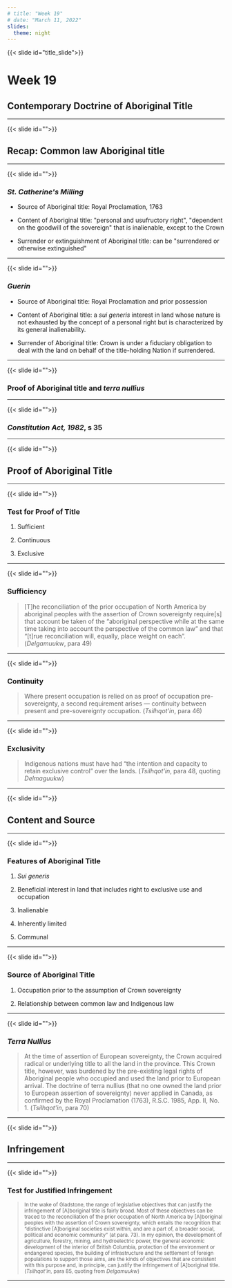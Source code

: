 ```yaml
---
# title: "Week 19"
# date: "March 11, 2022"
slides:
  theme: night
---
```




{{< slide id="title_slide">}}

# Week 19

## Contemporary Doctrine of Aboriginal Title


---





{{< slide id="">}}

## Recap: Common law Aboriginal title 



---





{{< slide id="">}}

### *St. Catherine's Milling*

- Source of Aboriginal title: Royal Proclamation, 1763

- Content of Aboriginal title: "personal and usufructory right", "dependent on the goodwill of the sovereign" that is inalienable, except to the Crown

- Surrender or extinguishment of Aboriginal title: can be "surrendered or otherwise extinguished"



---





{{< slide id="">}}

### *Guerin*

- Source of Aboriginal title: Royal Proclamation and prior possession

- Content of Aboriginal title: a *sui generis* interest in land whose nature is not exhausted by the concept of a personal right but is characterized by its general inalienability.

- Surrender of Aboriginal title: Crown is under a fiduciary obligation to deal with the land on behalf of the title-holding Nation if surrendered.



---





{{< slide id="">}}

### Proof of Aboriginal title and *terra nullius*



---





{{< slide id="">}}

### *Constitution Act, 1982*, s 35



---





{{< slide id="">}}

## Proof of Aboriginal Title



---





{{< slide id="">}}

### Test for Proof of Title

1. Sufficient

2. Continuous

3. Exclusive



---





{{< slide id="">}}

### Sufficiency

> [T]he reconciliation of the prior occupation of North America by aboriginal peoples with the assertion of Crown sovereignty require[s] that account be taken of the “aboriginal perspective while at the same time taking into account the perspective of the common law” and that “[t]rue reconciliation will, equally, place weight on each”. (*Delgamuukw*, para 49)



---





{{< slide id="">}}

### Continuity

> Where present occupation is relied on as proof of occupation pre-sovereignty, a second requirement arises — continuity between present and pre-sovereignty occupation. (*Tsilhqot'in*, para 46)



---





{{< slide id="">}}

### Exclusivity

> Indigenous nations must have had “the intention and capacity to retain exclusive control” over the lands. (*Tsilhqot'in*, para 48, quoting *Delmaguukw*)



---





{{< slide id="">}}

## Content and Source



---





{{< slide id="">}}

### Features of Aboriginal Title

1. *Sui generis*

2. Beneficial interest in land that includes right to exclusive use and occupation

3. Inalienable 

4. Inherently limited

5. Communal



---





{{< slide id="">}}

### Source of Aboriginal Title

1. Occupation prior to the assumption of Crown sovereignty

2. Relationship between common law and Indigenous law



---





{{< slide id="">}}

### *Terra Nullius*

> At the time of assertion of European sovereignty, the Crown acquired radical or underlying title to all the land in the province. This Crown title, however, was burdened by the pre-existing legal rights of Aboriginal people who occupied and used the land prior to European arrival. The doctrine of terra nullius (that no one owned the land prior to European assertion of sovereignty) never applied in Canada, as confirmed by the Royal Proclamation (1763), R.S.C. 1985, App. II, No. 1. (*Tsilhqot'in*, para 70)



---





{{< slide id="">}}

## Infringement



---





{{< slide id="">}}

### Test for Justified Infringement

> <small>In the wake of Gladstone, the range of legislative objectives that can justify the infringement of [A]boriginal title is fairly broad. Most of these objectives can be traced to the reconciliation of the prior occupation of North America by [A]boriginal peoples with the assertion of Crown sovereignty, which entails the recognition that “distinctive [A]boriginal societies exist within, and are a part of, a broader social, political and economic community” (at para. 73). In my opinion, the development of agriculture, forestry, mining, and hydroelectric power, the general economic development of the interior of British Columbia, protection of the environment or endangered species, the building of infrastructure and the settlement of foreign populations to support those aims, are the kinds of objectives that are consistent with this purpose and, in principle, can justify the infringement of [A]boriginal title. (*Tsilhqot'in*, para 85, quoting from *Delgamuukw*)</small>



---

